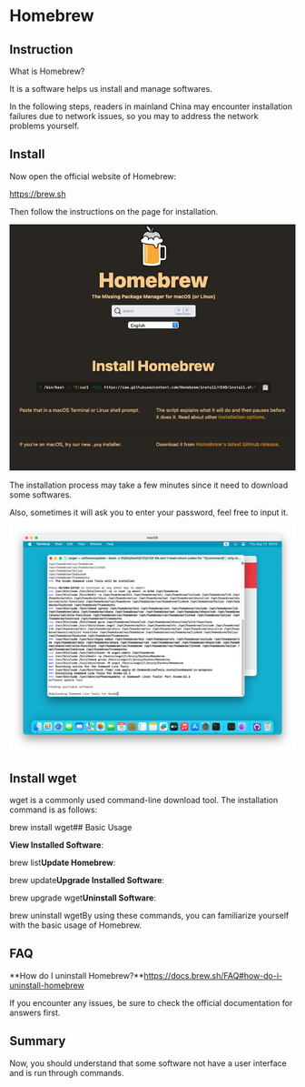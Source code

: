 # Homebrew

## Instruction

What is Homebrew?

It is a software helps us install and manage softwares.

In the following steps, readers in mainland China may encounter installation failures due to network issues, so you may to address the network problems yourself.

## Install

Now open the official website of Homebrew:

https://brew.sh

Then follow the instructions on the page for installation.

![](./images/01-Homebrew_1.png)

The installation process may take a few minutes since it need to download some softwares.

Also, sometimes it will ask you to enter your password, feel free to input it.

![](./images/01-Homebrew_2.png)

## Install wget

wget is a commonly used command-line download tool. The installation command is as follows:

brew install wget## Basic Usage

**View Installed Software**:

brew list**Update Homebrew**:

brew update**Upgrade Installed Software**:

brew upgrade wget**Uninstall Software**:

brew uninstall wgetBy using these commands, you can familiarize yourself with the basic usage of Homebrew.

## FAQ

**How do I uninstall Homebrew?**https://docs.brew.sh/FAQ#how-do-i-uninstall-homebrew

If you encounter any issues, be sure to check the official documentation for answers first.

## Summary

Now, you should understand that some software not have a user interface and is run through commands.